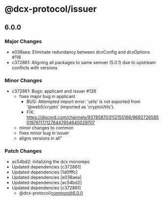 # @dcx-protocol/issuer

## 6.0.0

### Major Changes

- e038aea: Eliminate redundancy between dcxConfig and dcxOptions #118
- c372861: Aligning all packages to same semver (5.0.1) due to upstream conflicts with versions

### Minor Changes

- c372861: Bugs: applicant and issuer #126
  - fixes major bug in applicant
    - BUG: Attempted import error: 'utils' is not exported from '@web5/crypto' (imported as 'cryptoUtils').
    - FIX: https://discord.com/channels/937858703112155166/969272658501976117/1278447654640029707
  - minor changes to common
  - fixes minor bug in issuer
  - aligns versions in all"

### Patch Changes

- ac54bd2: initalizing the dcx monorepo
- Updated dependencies [c372861]
- Updated dependencies [1d0fffc]
- Updated dependencies [e038aea]
- Updated dependencies [ac54bd2]
- Updated dependencies [c372861]
  - @dcx-protocol/common@6.0.0
